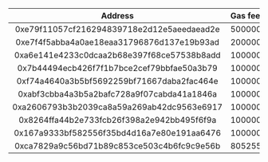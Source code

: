 | Address                                    | Gas fee recieved |
|:------------------------------------------:|:-----------------|
| 0xe79f11057cf216294839718e2d12e5aeedaead2e |	500000000000.0  |
| 0xe7f4f5abba4a0ae18eaa31796876d137e19b93ad |	200000000000.0  |
| 0xa6e141e4233c0dcaa2b68e397f68ce57538b8add |	100000000000.0  |
| 0x7b44494ecb426f7f1b7bce2cef79bbfae50a3b79 |	100000000000.0  |
| 0xf74a4640a3b5bf5692259bf71667daba2fac464e |	100000000000.0  | 
| 0xabf3cbba4a3b5a2bafc728a9f07cabda41a1846a |	100000000000.0  |
| 0xa2606793b3b2039ca8a59a269ab42dc9563e6917 |	100000000000.0  |
| 0x8264ffa44b2e733fcb26f398a2e942bb495f6f9a |	100000000000.0  |
| 0x167a9333bf582556f35bd4d16a7e80e191aa6476 |	100000000000.0  |
| 0xca7829a9c56bd71b89c853ce503c4b6fc9c9e56b |	80525500000.0   |
